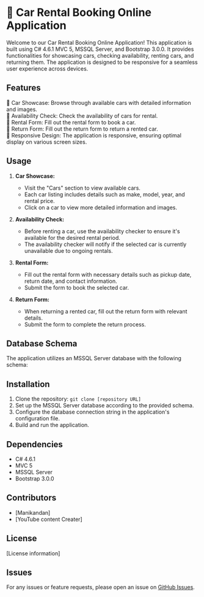 # 🚗 Car Rental Booking Online Application

Welcome to our Car Rental Booking Online Application! This application is built using C# 4.6.1 MVC 5, MSSQL Server, and Bootstrap 3.0.0. It provides functionalities for showcasing cars, checking availability, renting cars, and returning them. The application is designed to be responsive for a seamless user experience across devices.

## Features

🔹 Car Showcase: Browse through available cars with detailed information and images.  
🔹 Availability Check: Check the availability of cars for rental.  
🔹 Rental Form: Fill out the rental form to book a car.  
🔹 Return Form: Fill out the return form to return a rented car.  
🔹 Responsive Design: The application is responsive, ensuring optimal display on various screen sizes.

## Usage

1. **Car Showcase:**
   - Visit the "Cars" section to view available cars.
   - Each car listing includes details such as make, model, year, and rental price.
   - Click on a car to view more detailed information and images.

2. **Availability Check:**
   - Before renting a car, use the availability checker to ensure it's available for the desired rental period.
   - The availability checker will notify if the selected car is currently unavailable due to ongoing rentals.

3. **Rental Form:**
   - Fill out the rental form with necessary details such as pickup date, return date, and contact information.
   - Submit the form to book the selected car.

4. **Return Form:**
   - When returning a rented car, fill out the return form with relevant details.
   - Submit the form to complete the return process.

## Database Schema

The application utilizes an MSSQL Server database with the following schema:


## Installation

1. Clone the repository: `git clone [repository URL]`
2. Set up the MSSQL Server database according to the provided schema.
3. Configure the database connection string in the application's configuration file.
4. Build and run the application.

## Dependencies

- C# 4.6.1
- MVC 5
- MSSQL Server
- Bootstrap 3.0.0

## Contributors

- [Manikandan]
- [YouTube content Creater]


## License

[License information]

## Issues

For any issues or feature requests, please open an issue on [GitHub Issues](link).
